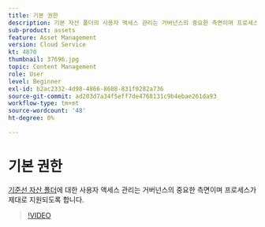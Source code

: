 ```yaml
---
title: 기본 권한
description: 기본 자산 폴더의 사용자 액세스 관리는 거버넌스의 중요한 측면이며 프로세스가 제대로 지원되도록 합니다.
sub-product: assets
feature: Asset Management
version: Cloud Service
kt: 4870
thumbnail: 37696.jpg
topic: Content Management
role: User
level: Beginner
exl-id: b2ac2332-4d98-4866-8688-831f0282a736
source-git-commit: ad203d7a34f5eff7de4768131c9b4ebae261da93
workflow-type: tm+mt
source-wordcount: '48'
ht-degree: 0%

---
```


# 기본 권한

[기준선 자산 폴더](./baseline-folders.md)에 대한 사용자 액세스 관리는 거버넌스의 중요한 측면이며 프로세스가 제대로 지원되도록 합니다.

>[!VIDEO](https://video.tv.adobe.com/v/37696/?quality=12&learn=on&hidetitle=true)
